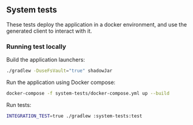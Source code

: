 ## System tests

These tests deploy the application in a docker environment, and use the generated client to interact with it.

### Running test locally

Build the application launchers:

```bash
./gradlew -DuseFsVault="true" shadowJar
```

Run the application using Docker compose:

```bash
docker-compose -f system-tests/docker-compose.yml up --build
```

Run tests:

```bash
INTEGRATION_TEST=true ./gradlew :system-tests:test
```